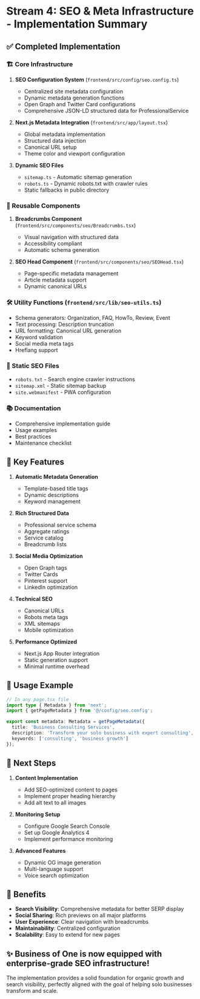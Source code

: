 # Stream 4: SEO & Meta Infrastructure - Implementation Summary

## ✅ Completed Implementation

### 🏗️ Core Infrastructure

1. **SEO Configuration System** (`frontend/src/config/seo.config.ts`)
   - Centralized site metadata configuration
   - Dynamic metadata generation functions
   - Open Graph and Twitter Card configurations
   - Comprehensive JSON-LD structured data for ProfessionalService

2. **Next.js Metadata Integration** (`frontend/src/app/layout.tsx`)
   - Global metadata implementation
   - Structured data injection
   - Canonical URL setup
   - Theme color and viewport configuration

3. **Dynamic SEO Files**
   - `sitemap.ts` - Automatic sitemap generation
   - `robots.ts` - Dynamic robots.txt with crawler rules
   - Static fallbacks in public directory

### 🧩 Reusable Components

1. **Breadcrumbs Component** (`frontend/src/components/seo/Breadcrumbs.tsx`)
   - Visual navigation with structured data
   - Accessibility compliant
   - Automatic schema generation

2. **SEO Head Component** (`frontend/src/components/seo/SEOHead.tsx`)
   - Page-specific metadata management
   - Article metadata support
   - Dynamic canonical URLs

### 🛠️ Utility Functions (`frontend/src/lib/seo-utils.ts`)

- Schema generators: Organization, FAQ, HowTo, Review, Event
- Text processing: Description truncation
- URL formatting: Canonical URL generation
- Keyword validation
- Social media meta tags
- Hreflang support

### 📁 Static SEO Files

- `robots.txt` - Search engine crawler instructions
- `sitemap.xml` - Static sitemap backup
- `site.webmanifest` - PWA configuration

### 📚 Documentation

- Comprehensive implementation guide
- Usage examples
- Best practices
- Maintenance checklist

## 🚀 Key Features

1. **Automatic Metadata Generation**
   - Template-based title tags
   - Dynamic descriptions
   - Keyword management

2. **Rich Structured Data**
   - Professional service schema
   - Aggregate ratings
   - Service catalog
   - Breadcrumb lists

3. **Social Media Optimization**
   - Open Graph tags
   - Twitter Cards
   - Pinterest support
   - LinkedIn optimization

4. **Technical SEO**
   - Canonical URLs
   - Robots meta tags
   - XML sitemaps
   - Mobile optimization

5. **Performance Optimized**
   - Next.js App Router integration
   - Static generation support
   - Minimal runtime overhead

## 📝 Usage Example

```typescript
// In any page.tsx file
import type { Metadata } from 'next';
import { getPageMetadata } from '@/config/seo.config';

export const metadata: Metadata = getPageMetadata({
  title: 'Business Consulting Services',
  description: 'Transform your solo business with expert consulting',
  keywords: ['consulting', 'business growth']
});
```

## 🔄 Next Steps

1. **Content Implementation**
   - Add SEO-optimized content to pages
   - Implement proper heading hierarchy
   - Add alt text to all images

2. **Monitoring Setup**
   - Configure Google Search Console
   - Set up Google Analytics 4
   - Implement performance monitoring

3. **Advanced Features**
   - Dynamic OG image generation
   - Multi-language support
   - Voice search optimization

## 🎯 Benefits

- **Search Visibility**: Comprehensive metadata for better SERP display
- **Social Sharing**: Rich previews on all major platforms
- **User Experience**: Clear navigation with breadcrumbs
- **Maintainability**: Centralized configuration
- **Scalability**: Easy to extend for new pages

## ✨ Business of One is now equipped with enterprise-grade SEO infrastructure!

The implementation provides a solid foundation for organic growth and search visibility, perfectly aligned with the goal of helping solo businesses transform and scale.